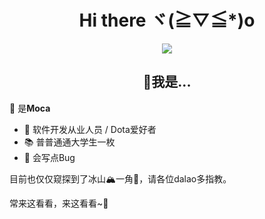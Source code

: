 <!--
**Firegoldfish/Firegoldfish** is a ✨ _special_ ✨ repository because its `README.md` (this file) appears on your GitHub profile.

Here are some ideas to get you started:

- 🔭 I’m currently working on ...
- 🌱 I’m currently learning ...
- 👯 I’m looking to collaborate on ...
- 🤔 I’m looking for help with ...
- 💬 Ask me about ...
- 📫 How to reach me: ...
- 😄 Pronouns: ...
- ⚡ Fun fact: ...
-->
<h1 align="center">Hi there ヾ(≧▽≦*)o  </h1>
<div align="center">
  
  ![](https://github-readme-stats.vercel.app/api?username=firegoldfish&show_icons=true)

</div>


<h2 align="center">🤔我是...</h2>

👋 是**Moca**   
* 💖 软件开发从业人员 / Dota爱好者  
* 📚 普普通通大学生一枚
* 🐛 会写点Bug


目前也仅仅窥探到了冰山🏔️一角🧊，请各位dalao多指教。  

常来这看看，来这看看~🎵  

